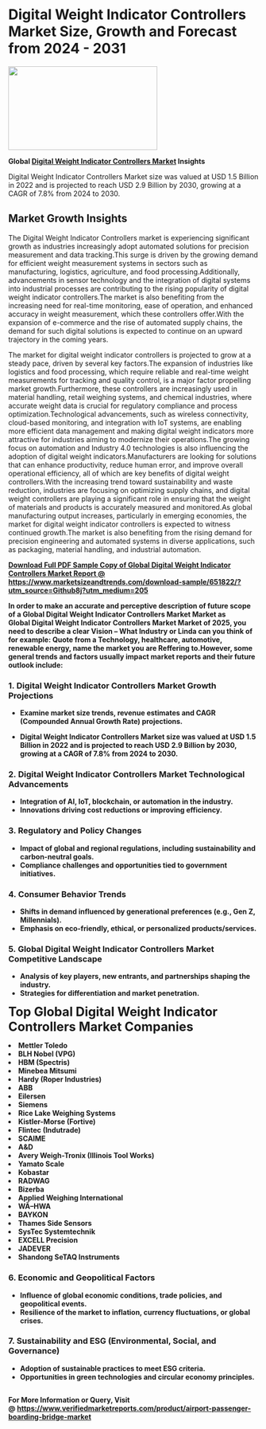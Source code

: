 <H1>Digital Weight Indicator Controllers Market Size, Growth and Forecast from 2024 - 2031</H1><img class="aligncenter size-medium wp-image-584254" src="https://thirdeyenews.in/wp-content/uploads/2024/09/Global-Market-Research-300x168.jpeg" alt="" width="300" height="168" /><p><strong>Global&nbsp;<a href="https://www.marketsizeandtrends.com/download-sample/651822/?utm_source=Github8j?utm_medium=205">Digital Weight Indicator Controllers Market</a> Insights</strong></p><p>Digital Weight Indicator Controllers Market size was valued at USD 1.5 Billion in 2022 and is projected to reach USD 2.9 Billion by 2030, growing at a CAGR of 7.8% from 2024 to 2030.</p><p><h2>Market Growth Insights</h2> <p>The Digital Weight Indicator Controllers market is experiencing significant growth as industries increasingly adopt automated solutions for precision measurement and data tracking.This surge is driven by the growing demand for efficient weight measurement systems in sectors such as manufacturing, logistics, agriculture, and food processing.Additionally, advancements in sensor technology and the integration of digital systems into industrial processes are contributing to the rising popularity of digital weight indicator controllers.The market is also benefiting from the increasing need for real-time monitoring, ease of operation, and enhanced accuracy in weight measurement, which these controllers offer.With the expansion of e-commerce and the rise of automated supply chains, the demand for such digital solutions is expected to continue on an upward trajectory in the coming years.</p> <p><strong><a href="sample-download-link"></a></strong></p> <p>The market for digital weight indicator controllers is projected to grow at a steady pace, driven by several key factors.The expansion of industries like logistics and food processing, which require reliable and real-time weight measurements for tracking and quality control, is a major factor propelling market growth.Furthermore, these controllers are increasingly used in material handling, retail weighing systems, and chemical industries, where accurate weight data is crucial for regulatory compliance and process optimization.Technological advancements, such as wireless connectivity, cloud-based monitoring, and integration with IoT systems, are enabling more efficient data management and making digital weight indicators more attractive for industries aiming to modernize their operations.The growing focus on automation and Industry 4.0 technologies is also influencing the adoption of digital weight indicators.Manufacturers are looking for solutions that can enhance productivity, reduce human error, and improve overall operational efficiency, all of which are key benefits of digital weight controllers.With the increasing trend toward sustainability and waste reduction, industries are focusing on optimizing supply chains, and digital weight controllers are playing a significant role in ensuring that the weight of materials and products is accurately measured and monitored.As global manufacturing output increases, particularly in emerging economies, the market for digital weight indicator controllers is expected to witness continued growth.The market is also benefiting from the rising demand for precision engineering and automated systems in diverse applications, such as packaging, material handling, and industrial automation.<p><strong><a href="get-more-info-link"></p><p><span class=""><strong>Download Full PDF Sample Copy of Global Digital Weight Indicator Controllers Market Report</strong> @ <a href="https://www.marketsizeandtrends.com/download-sample/651822/?utm_source=Github8j?utm_medium=205" target="_blank">https://www.marketsizeandtrends.com/download-sample/651822/?utm_source=Github8j?utm_medium=205</a></span></p><p>In order to make an accurate and perceptive description of future scope of a Global&nbsp;Digital Weight Indicator Controllers Market Market as Global&nbsp;Digital Weight Indicator Controllers Market Market of 2025, you need to describe a clear Vision &ndash; What Industry or Linda can you think of for example: Quote from a Technology, healthcare, automotive, renewable energy, name the market you are Reffering to.However, some general trends and factors usually impact market reports and their future outlook include:</p><h3>1.&nbsp;<strong>Digital Weight Indicator Controllers Market Growth Projections</strong></h3><ul><li>Examine market size trends, revenue estimates and CAGR (Compounded Annual Growth Rate) projections.</li><li><p>Digital Weight Indicator Controllers Market size was valued at USD 1.5 Billion in 2022 and is projected to reach USD 2.9 Billion by 2030, growing at a CAGR of 7.8% from 2024 to 2030.</p></li></ul><h3>2.&nbsp;<strong>Digital Weight Indicator Controllers Market Technological Advancements</strong></h3><ul><li>Integration of AI, IoT, blockchain, or automation in the industry.</li><li>Innovations driving cost reductions or improving efficiency.</li></ul><h3>3.&nbsp;<strong>Regulatory and Policy Changes</strong></h3><ul><li>Impact of global and regional regulations, including sustainability and carbon-neutral goals.</li><li>Compliance challenges and opportunities tied to government initiatives.</li></ul><h3>4.&nbsp;<strong>Consumer Behavior Trends</strong></h3><ul><li>Shifts in demand influenced by generational preferences (e.g., Gen Z, Millennials).</li><li>Emphasis on eco-friendly, ethical, or personalized products/services.</li></ul><h3>5.&nbsp;<strong>Global Digital Weight Indicator Controllers Market Competitive Landscape</strong></h3><ul><li>Analysis of key players, new entrants, and partnerships shaping the industry.</li><li>Strategies for differentiation and market penetration.</li></ul><p data-pm-slice="1 1 []"><span style="color: inherit; font-family: inherit; font-size: 25px;">Top Global Digital Weight Indicator Controllers Market Companies</span></p><div class="" data-test-id=""><p><li>Mettler Toledo</li><li> BLH Nobel (VPG)</li><li> HBM (Spectris)</li><li> Minebea Mitsumi</li><li> Hardy (Roper Industries)</li><li> ABB</li><li> Eilersen</li><li> Siemens</li><li> Rice Lake Weighing Systems</li><li> Kistler-Morse (Fortive)</li><li> Flintec (Indutrade)</li><li> SCAIME</li><li> A&D</li><li> Avery Weigh-Tronix (Illinois Tool Works)</li><li> Yamato Scale</li><li> Kobastar</li><li> RADWAG</li><li> Bizerba</li><li> Applied Weighing International</li><li> WÃ–HWA</li><li> BAYKON</li><li> Thames Side Sensors</li><li> SysTec Systemtechnik</li><li> EXCELL Precision</li><li> JADEVER</li><li> Shandong SeTAQ Instruments</li></p></div><h3>6.&nbsp;<strong>Economic and Geopolitical Factors</strong></h3><ul><li>Influence of global economic conditions, trade policies, and geopolitical events.</li><li>Resilience of the market to inflation, currency fluctuations, or global crises.</li></ul><h3>7.&nbsp;<strong>Sustainability and ESG (Environmental, Social, and Governance)</strong></h3><ul><li>Adoption of sustainable practices to meet ESG criteria.</li><li>Opportunities in green technologies and circular economy principles.</li></ul><h2><strong style="font-size: 14px;">For More Information or Query, Visit @&nbsp;</strong><a style="background-color: #ffffff; font-size: 14px;" href="https://www.marketsizeandtrends.com/report/digital-weight-indicator-controllers-market/" target="_blank">https://www.verifiedmarketreports.com/product/airport-passenger-boarding-bridge-market</a></h2>